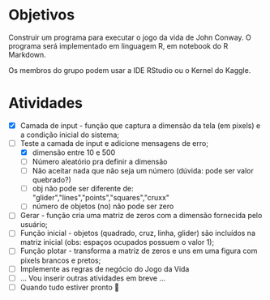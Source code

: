 # Objetivos

Construir um programa para executar o jogo da vida de John Conway. O programa será implementado em linguagem R, em notebook do R Markdown.

Os membros do grupo podem usar a IDE RStudio ou o Kernel do Kaggle.  

# Atividades
- [x] Camada de input - função que captura a dimensão da tela (em pixels) e a condição inicial do sistema;
- [ ] Teste a camada de input e adicione mensagens de erro;
  - [x] dimensão entre 10 e 500
  - [ ] Número aleatório pra definir a dimensão
  - [ ] Não aceitar nada que não seja um número (dúvida: pode ser valor quebrado?)
  - [ ] obj não pode ser diferente de: "glider","lines","points","squares","cruxx"
  - [ ] número de objetos (no) não pode ser zero
- [ ] Gerar - função cria uma matriz de zeros com a dimensão fornecida pelo usuário;
- [ ] Função inicial - objetos (quadrado, cruz, linha, glider) são incluídos na matriz inicial (obs: espaços ocupados possuem o valor 1);
- [ ] Função plotar - transforma a matriz de zeros e uns em uma figura com pixels brancos e pretos;
- [ ] Implemente as regras de negócio do Jogo da Vida
- [ ] ... Vou inserir outras atividades em breve ...
- [ ] Quando tudo estiver pronto :tada: